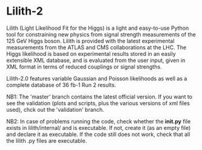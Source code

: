 # Lilith-2

Lilith (Light Likelihood Fit for the Higgs) is a light and easy-to-use Python tool for constraining new physics from signal strength measurements of the 125 GeV Higgs boson. Lilith is provided with the latest experimental measurements from the ATLAS and CMS collaborations at the LHC. The Higgs likelihood is based on experimental results stored in an easily extensible XML database, and is evaluated from the user input, given in XML format in terms of reduced couplings or signal strengths. 

Lilith-2.0 features variable Gaussian and Poisson likelihoods as well as a complete database of 36 fb-1 Run 2 results.

NB1: The 'master' branch contains the latest official version. If you want to see the validation (plots and scripts, plus the various versions of xml files used), chck out the 'validation' branch. 

NB2: In case of problems running the code, check whether the __init.py__ file exists in lilith/internal/ and is executable. If not, create it (as an empty file) and declare it as executable. If the code still does not work, check that all the lilith .py files are executable.  
